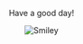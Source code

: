 <div align="center">
    <p>Have a good day!</p>
    <div>
        <img src="https://github.com/fnky/fnky/raw/fnky/img/smile.gif" alt="Smiley" align="center">
    </div>
</div>
